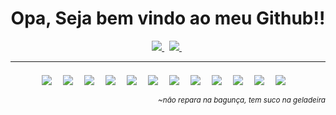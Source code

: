 
<h1 align='center'>
 Opa, Seja bem vindo ao meu Github!!
</h1>

<p align='center'>
  <a target="_blank" href="https://www.linkedin.com/in/victorcharle/">
    <img src="https://img.shields.io/badge/linkedin-%230077B5.svg?&style=for-the-badge&logo=linkedin&logoColor=white" />
  </a>&nbsp;
  <a target="_blank" href="https://stackoverflow.com/users/17139779/victor-charles">
  <img src="https://img.shields.io/badge/stackoverflow-%23FF5722.svg?&style=for-the-badge&logo=Stackoverflow&logoColor=white" />
  </a>
  &nbsp;

</p>

<hr style="margin-bottom:1.5em">
<div align='center'>
<img style="margin-right:1em;" src="https://img.shields.io/badge/java-%23ED8B00.svg?style=for-the-badge&logo=java&logoColor=white"  />
<img style="margin-right:1em;" src="https://img.shields.io/badge/javascript-%23323330.svg?style=for-the-badge&logo=javascript&logoColor=%23F7DF1E" />
<img style="margin-right:1em;" src="https://img.shields.io/badge/css3-%231572B6.svg?style=for-the-badge&logo=css3&logoColor=white" />
<img style="margin-right:1em;" src="https://img.shields.io/badge/html5-%23E34F26.svg?style=for-the-badge&logo=html5&logoColor=white" />
<img style="margin-right:1em;" src="https://img.shields.io/badge/php-%23777BB4.svg?style=for-the-badge&logo=php&logoColor=white" />
<img style="margin-right:1em;" src="https://img.shields.io/badge/typescript-%23007ACC.svg?style=for-the-badge&logo=typescript&logoColor=white" />
<img style="margin-right:1em;" src="https://img.shields.io/badge/NPM-%23000000.svg?style=for-the-badge&logo=npm&logoColor=white" />
<img style="margin-right:1em;" src="https://img.shields.io/badge/node.js-6DA55F?style=for-the-badge&logo=node.js&logoColor=white" />
<img style="margin-right:1em;" src="https://img.shields.io/badge/nestjs-%23E0234E.svg?style=for-the-badge&logo=nestjs&logoColor=white" />
<img style="margin-right:1em;" src="https://img.shields.io/badge/Visual%20Studio-5C2D91.svg?style=for-the-badge&logo=visual-studio&logoColor=white" />
<img style="margin-right:1em;" src="https://img.shields.io/badge/git-%23F05033.svg?style=for-the-badge&logo=git&logoColor=white" />
<img style="margin-right:1em;" src="https://img.shields.io/badge/github-%23121011.svg?style=for-the-badge&logo=github&logoColor=white" />
 </a>
</div>

 <p align='right'><small><i>~não repara na bagunça, tem suco na geladeira</i></small></p>
